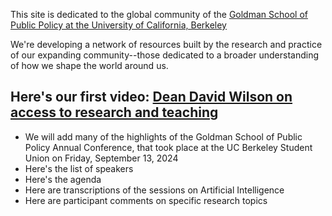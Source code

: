 This site is dedicated to the global community of the [Goldman School of Public Policy at the University of California, Berkeley](https://gspp.berkeley.edu/)

We're developing a network of resources built by  the research and practice of our expanding community--those dedicated to a broader understanding of how we shape the world around us.

## Here's our first video: [Dean David Wilson on access to research and teaching](https://youtu.be/1hkzXLaid8g)

- We will add many of the highlights of the Goldman School of Public Policy Annual Conference, that took place at the UC Berkeley Student Union on Friday, September 13, 2024
- Here's the list of speakers
- Here's the agenda
- Here are transcriptions of the sessions on Artificial Intelligence
- Here are participant comments on specific research topics